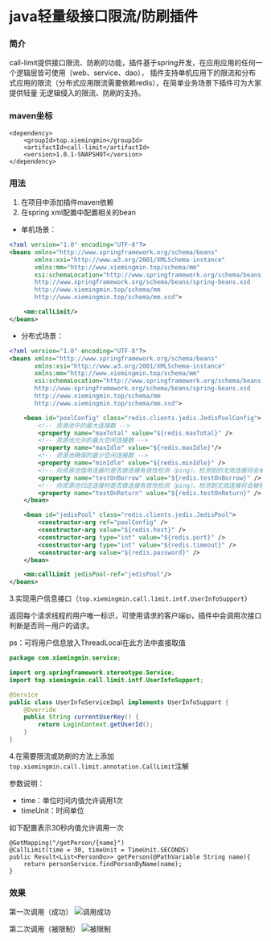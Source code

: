 # java轻量级接口限流/防刷插件

### 简介
call-limit提供接口限流、防刷的功能，插件基于spring开发，在应用应用的任何一个逻辑层皆可使用（web、service、dao），
插件支持单机应用下的限流和分布式应用的限流（分布式应用限流需要依赖redis），在简单业务场景下插件可为大家提供轻量
无逻辑侵入的限流、防刷的支持。

### maven坐标

```
<dependency>
    <groupId>top.xiemingmin</groupId>
    <artifactId>call-limit</artifactId>
    <version>1.0.1-SNAPSHOT</version>
</dependency>
```

### 用法

1. 在项目中添加插件maven依赖
2. 在spring xml配置中配置相关的bean 

* 单机场景：
```xml
<?xml version="1.0" encoding="UTF-8"?>
<beans xmlns="http://www.springframework.org/schema/beans"
       xmlns:xsi="http://www.w3.org/2001/XMLSchema-instance"
       xmlns:mm="http://www.xiemingmin.top/schema/mm"
       xsi:schemaLocation="http://www.springframework.org/schema/beans
       http://www.springframework.org/schema/beans/spring-beans.xsd
       http://www.xiemingmin.top/schema/mm
       http://www.xiemingmin.top/schema/mm.xsd">

    <mm:callLimit/>
</beans>
```

* 分布式场景：
```xml
<?xml version="1.0" encoding="UTF-8"?>
<beans xmlns="http://www.springframework.org/schema/beans"
       xmlns:xsi="http://www.w3.org/2001/XMLSchema-instance"
       xmlns:mm="http://www.xiemingmin.top/schema/mm"
       xsi:schemaLocation="http://www.springframework.org/schema/beans
       http://www.springframework.org/schema/beans/spring-beans.xsd
       http://www.xiemingmin.top/schema/mm
       http://www.xiemingmin.top/schema/mm.xsd">

    <bean id="poolConfig" class="redis.clients.jedis.JedisPoolConfig">
        <!-- 资源池中的最大连接数 -->
        <property name="maxTotal" value="${redis.maxTotal}" />
        <!-- 资源池允许的最大空闲连接数 -->
        <property name="maxIdle" value="${redis.maxIdle}"/>
        <!-- 资源池确保的最少空闲连接数 -->
        <property name="minIdle" value="${redis.minIdle}" />
        <!-- 向资源池借用连接时是否做连接有效性检测（ping）。检测到的无效连接将会被移除 -->
        <property name="testOnBorrow" value="${redis.testOnBorrow}" />
        <!-- 向资源池归还连接时是否做连接有效性检测（ping）。检测到无效连接将会被移除 -->
        <property name="testOnReturn" value="${redis.testOnReturn}" />
    </bean>

    <bean id="jedisPool" class="redis.clients.jedis.JedisPool">
        <constructor-arg ref="poolConfig" />
        <constructor-arg value="${redis.host}" />
        <constructor-arg type="int" value="${redis.port}" />
        <constructor-arg type="int" value="${redis.timeout}" />
        <constructor-arg value="${redis.password}" />
    </bean>

    <mm:callLimit jedisPool-ref="jedisPool"/>
</beans>
```
3.实现用户信息接口（`top.xiemingmin.call.limit.intf.UserInfoSupport`）

返回每个请求线程的用户唯一标识，可使用请求的客户端ip，插件中会调用次接口判断是否同一用户的请求。

ps：可将用户信息放入ThreadLocal在此方法中直接取值
```java
package com.xiemingmin.service;

import org.springframework.stereotype.Service;
import top.xiemingmin.call.limit.intf.UserInfoSupport;

@Service
public class UserInfoServiceImpl implements UserInfoSupport {
    @Override
    public String currentUserKey() {
        return LoginContext.getUserId();
    }
}
```
4.在需要限流或防刷的方法上添加`top.xiemingmin.call.limit.annotation.CallLimit`注解

参数说明：

- time：单位时间内值允许调用1次
- timeUnit：时间单位

如下配置表示30秒内值允许调用一次

```
@GetMapping("/getPerson/{name}")
@CallLimit(time = 30, timeUnit = TimeUnit.SECONDS)
public Result<List<PersonDo>> getPerson(@PathVariable String name){
    return personService.findPersonByName(name);
}
```

### 效果

第一次调用（成功）
![调用成功](https://img-blog.csdnimg.cn/20200529232358107.png)

第二次调用（被限制）
![被限制](https://img-blog.csdnimg.cn/20200529013540174.png)
